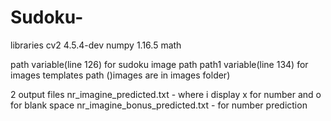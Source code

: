 # Sudoku-
libraries
cv2 4.5.4-dev
numpy 1.16.5
math


path variable(line 126) for sudoku image path
path1 variable(line 134) for images templates path ()images are in images folder)

2 output files
nr_imagine_predicted.txt - where i display x for number and o for blank space
 nr_imagine_bonus_predicted.txt - for number prediction
